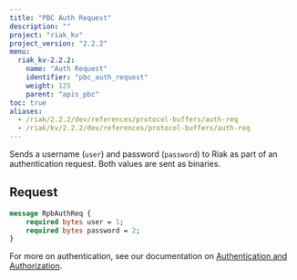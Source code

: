 ```yaml
---
title: "PBC Auth Request"
description: ""
project: "riak_kv"
project_version: "2.2.2"
menu:
  riak_kv-2.2.2:
    name: "Auth Request"
    identifier: "pbc_auth_request"
    weight: 125
    parent: "apis_pbc"
toc: true
aliases:
  - /riak/2.2.2/dev/references/protocol-buffers/auth-req
  - /riak/kv/2.2.2/dev/references/protocol-buffers/auth-req
---
```


Sends a username (`user`) and password (`password`) to Riak as part of
an authentication request. Both values are sent as binaries.

## Request

```protobuf
message RpbAuthReq {
    required bytes user = 1;
    required bytes password = 2;
}
```

For more on authentication, see our documentation on [Authentication and Authorization](/riak/kv/2.2.2/using/security/basics).
